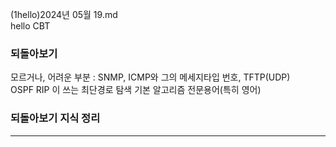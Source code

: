 (1hello)2024년 05월 19.md  
hello CBT  

<h3>되돌아보기</h3>

모르거나, 어려운 부분 : SNMP, ICMP와 그의 메세지타입 번호, TFTP(UDP)  
OSPF RIP 이 쓰는 최단경로 탐색 기본 알고리즘 전문용어(특히 영어) 

<h3>되돌아보기 지식 정리</h3>

***
